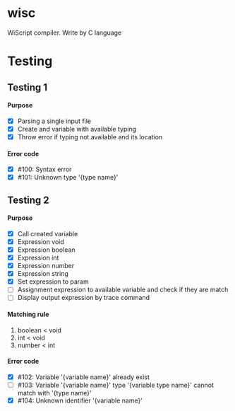 # wisc
WiScript compiler. Write by C language

# Testing

## Testing 1
#### Purpose
- [x] Parsing a single input file
- [x] Create and variable with available typing
- [x] Throw error if typing not available and its location

#### Error code
- [x] #100: Syntax error
- [x] #101: Unknown type '{type name}'

## Testing 2
#### Purpose
- [x] Call created variable
- [x] Expression void
- [x] Expression boolean
- [x] Expression int
- [x] Expression number
- [x] Expression string
- [x] Set expression to param
- [ ] Assignment expression to available variable and check if they are match
- [ ] Display output expression by trace command

#### Matching rule
1. boolean < void
2. int < void
3. number < int

#### Error code
- [x] #102: Variable '{variable name}' already exist
- [ ] #103: Variable '{variable name}' type '{variable type name}' cannot match with '{type name}'
- [x] #104: Unknown identifier '{variable name}'
